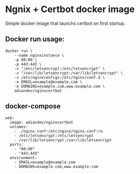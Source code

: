 # Ngnix + Certbot docker image

Simple docker image that launchs certbot on first startup.

## Docker run usage:

```
docker run \
	--name nginxinstance \
	-p 80:80 \
	-p 443:443 \
	-v "/etc/letsencrypt:/etc/letsencrypt" \
	-v "/var/lib/letsencrypt:/var/lib/letsencrypt" \
	-v /etc/nginxconfigs:/etc/nginx/conf.d \
	-e EMAIL=example@example.com \
	-e DOMAINS=example.com,www.example.com \
	adiandev/nginxcertbot
```
## docker-compose

```
web:
  image: adiandev/nginxcertbot
  volumes:
    - ./nginx.conf:/etc/nginx/nginx.conf:ro
	- /etc/letsencrypt:/etc/letsencrypt
	- /var/lib/letsencrypt:/var/lib/letsencrypt
  ports:
    - "80:80"
    - "443:443"
  environment:
    - EMAIL=example@example.com
	- DOMAINS=example.com,www.example.com
```

